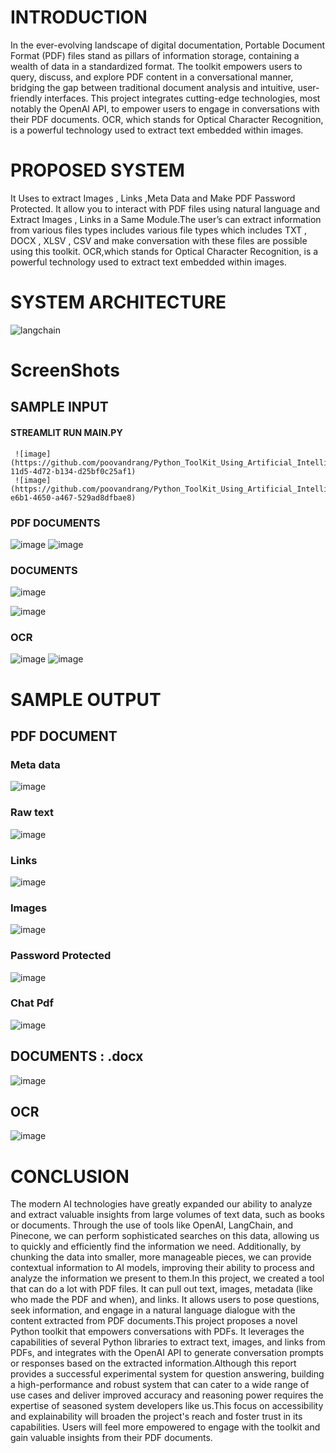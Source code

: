 # INTRODUCTION 
 In the ever-evolving landscape of digital documentation, Portable Document Format (PDF) files stand as pillars of information storage, containing a wealth of data in a standardized format. The toolkit empowers users to query, discuss, and explore PDF content in a conversational manner, bridging the gap between traditional document analysis and intuitive, user-friendly interfaces. This project integrates cutting-edge technologies, most notably the OpenAI API, to empower users to engage in conversations with their PDF documents.
OCR, which stands for Optical Character Recognition, is a powerful technology used to extract text embedded within images.

# PROPOSED SYSTEM
 It Uses to extract Images , Links ,Meta Data and Make PDF Password Protected. It allow you to interact with PDF files using natural language and Extract Images , Links in a Same Module.The user’s can extract information from various files types includes various file types which includes TXT , DOCX , XLSV , CSV and make conversation with these files are possible using this toolkit. OCR,which stands for Optical Character Recognition, is a powerful technology used to extract text embedded within images.

# SYSTEM ARCHITECTURE
![langchain](https://github.com/poovandrang/Python_ToolKit_Using_Artificial_Intelligence/assets/136569530/55e1d583-319c-42b4-a804-9911d76b935e)

# ScreenShots
## SAMPLE INPUT
#### STREAMLIT RUN MAIN.PY
     ![image](https://github.com/poovandrang/Python_ToolKit_Using_Artificial_Intelligence/assets/136569530/c4391003-11d5-4d72-b134-d25bf0c25af1)
     ![image](https://github.com/poovandrang/Python_ToolKit_Using_Artificial_Intelligence/assets/136569530/9f87b395-e6b1-4650-a467-529ad8dfbae8)

     

    


### PDF DOCUMENTS
 
![image](https://github.com/poovandrang/Python_ToolKit_Using_Artificial_Intelligence/assets/136569530/9f32a97f-aed1-49a5-8cff-bb19abca5a62)
![image](https://github.com/poovandrang/Python_ToolKit_Using_Artificial_Intelligence/assets/136569530/a7a44ceb-9753-4330-8c8e-8308f61c2e51)



 


### DOCUMENTS

 ![image](https://github.com/poovandrang/Python_ToolKit_Using_Artificial_Intelligence/assets/136569530/93b3d317-6831-4229-bd8c-d51a8e64914d)

 ![image](https://github.com/poovandrang/Python_ToolKit_Using_Artificial_Intelligence/assets/136569530/c1d00834-84fa-4630-b362-6b8ba64f4113)


### OCR
![image](https://github.com/poovandrang/Python_ToolKit_Using_Artificial_Intelligence/assets/136569530/6d03ec61-6da0-4227-af51-ed05583f99ca)
![image](https://github.com/poovandrang/Python_ToolKit_Using_Artificial_Intelligence/assets/136569530/06a571e3-384f-4b9d-a465-1cf291b37849)

# SAMPLE OUTPUT 
## PDF DOCUMENT 
### Meta data
![image](https://github.com/poovandrang/Python_ToolKit_Using_Artificial_Intelligence/assets/136569530/e666dff7-dc98-4469-a753-3521793393fd)
### Raw text
![image](https://github.com/poovandrang/Python_ToolKit_Using_Artificial_Intelligence/assets/136569530/1ab148f8-df3c-441e-afc2-a7cf64ad4b93)
### Links
![image](https://github.com/poovandrang/Python_ToolKit_Using_Artificial_Intelligence/assets/136569530/e4b09769-c73c-4af7-8b34-eafe81943264)
### Images
 ![image](https://github.com/poovandrang/Python_ToolKit_Using_Artificial_Intelligence/assets/136569530/c67af3f5-d5b9-42b6-8ee9-869d9ee73422)
### Password Protected
![image](https://github.com/poovandrang/Python_ToolKit_Using_Artificial_Intelligence/assets/136569530/9dad0d3e-f2ff-4bea-8779-5b922b1f4f55)

### Chat Pdf
![image](https://github.com/poovandrang/Python_ToolKit_Using_Artificial_Intelligence/assets/136569530/a0c3558d-751b-4b3a-9898-3c9622e6b801)


## DOCUMENTS : .docx
![image](https://github.com/poovandrang/Python_ToolKit_Using_Artificial_Intelligence/assets/136569530/212b2170-966e-4a5e-8f17-4afe01803477)

## OCR 
![image](https://github.com/poovandrang/Python_ToolKit_Using_Artificial_Intelligence/assets/136569530/6ade9db9-0229-4850-8bf1-fd6fdd294150)

# CONCLUSION
 The modern AI technologies have greatly expanded our ability to analyze and extract valuable insights from large volumes of text data, such as books or documents. Through the use of tools like OpenAI, LangChain, and Pinecone, we can perform sophisticated searches on this data, allowing us to quickly and efficiently find the information we need. Additionally, by chunking the data into smaller, more manageable pieces, we can provide contextual information to AI models, improving their ability to process and analyze the information we present to them.In this project, we created a tool that can do a lot with PDF files. It can pull out text, images, metadata (like who made the PDF and when), and links. It allows users to pose questions, seek information, and engage in a natural language dialogue with the content extracted from PDF documents.This project proposes a novel Python toolkit that empowers conversations with PDFs. It leverages the capabilities of several Python libraries to extract text, images, and links from PDFs, and integrates with the OpenAI API to generate conversation prompts or responses based on the extracted information.Although this report provides a successful experimental system for question answering, building a high-performance and robust system that can cater to a wide range of use cases and deliver improved accuracy and reasoning power requires the expertise of seasoned system developers like us.This focus on accessibility and explainability will broaden the project's reach and foster trust in its capabilities. Users will feel more empowered to engage with the toolkit and gain valuable insights from their PDF documents.


 




